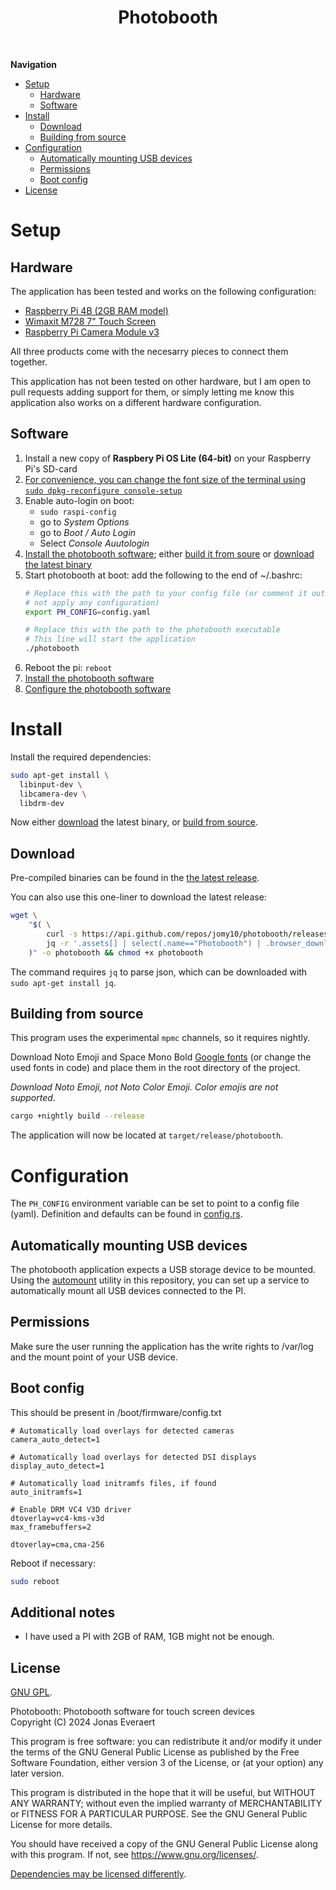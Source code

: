 <div align="center">
  <h1>Photobooth</h1>
</div><br/>

**Navigation**
- [Setup](#setup)
  - [Hardware](#hardware)
  - [Software](#software)
- [Install](#install)
  - [Download](#download)
  - [Building from source](#building-from-source)
- [Configuration](#configuration)
  - [Automatically mounting USB devices](#automatically-mounting-usb-devices)
  - [Permissions](#permissions)
  - [Boot config](#boot-config)
- [License](#license)

# Setup

## Hardware

The application has been tested and works on the following configuration:
- [Raspberry Pi 4B (2GB RAM model)](https://www.raspberrypi.com/products/raspberry-pi-4-model-b/)
- [Wimaxit M728 7" Touch Screen](https://wimaxit.com/products/wimaxit-raspberry-pi-7-touch-screen-display-monitor-1024x600-usb-powered-hdmi-screen-monitor-ips-178-with-rear-speakers-stand-for-raspberry-4-3-2-laptop-pc)
- [Raspberry Pi Camera Module v3](https://www.raspberrypi.com/products/camera-module-3/)

All three products come with the necesarry pieces to connect them together.

This application has not been tested on other hardware, but I am open to pull
requests adding support for them, or simply letting me know this application
also works on a different hardware configuration.

## Software

1. Install a new copy of **Raspbery Pi OS Lite (64-bit)** on your Raspberry Pi's SD-card
2. [For convenience, you can change the font size of the terminal using `sudo dpkg-reconfigure console-setup`](https://www.raspberrypi-spy.co.uk/2014/04/how-to-change-the-command-line-font-size/)
3. Enable auto-login on boot:
    - `sudo raspi-config`
    - go to *System Options*
    - go to *Boot / Auto Login*
    - Select *Console Auutologin*
4. [Install the photobooth software](#Install); either [build it from soure](#building-from-source) or [download the latest binary](#download)
5. Start photobooth at boot:
    add the following to the end of ~/.bashrc:
    ```sh
    # Replace this with the path to your config file (or comment it out to
    # not apply any configuration)
    export PH_CONFIG=config.yaml

    # Replace this with the path to the photobooth executable
    # This line will start the application
    ./photobooth
    ```
6. Reboot the pi: `reboot`
7. [Install the photobooth software](#install)
8. [Configure the photobooth software](#configure)

# Install

Install the required dependencies:

```sh
sudo apt-get install \
  libinput-dev \
  libcamera-dev \
  libdrm-dev
```
<!--- software-properties-common ?
- libfonconfig-dev ?-->

Now either [download](#download) the latest binary, or [build from source](#building-from-source).

## Download

Pre-compiled binaries can be found in the [the latest release](https://github.com/Jomy10/photobooth/releases/latest).

You can also use this one-liner to download the latest release:
```sh
wget \
    "$( \
        curl -s https://api.github.com/repos/jomy10/photobooth/releases/latest |
        jq -r '.assets[] | select(.name=="Photobooth") | .browser_download_url' \
    )" -o photobooth && chmod +x photobooth
```

The command requires `jq` to parse json, which can be downloaded with `sudo apt-get install jq`.

## Building from source

This program uses the experimental `mpmc` channels, so it requires nightly.

Download Noto Emoji and Space Mono Bold [Google fonts](https://fonts.google.com/noto/specimen/Noto+Emoji?selection.family=Noto+Color+Emoji|Noto+Emoji:wght@300..700|Space+Mono:ital,wght@0,400;0,700;1,400;1,700)
(or change the used fonts in code) and place them in the root directory of the project.

*Download Noto Emoji, not Noto Color Emoji. Color emojis are not supported*.

```sh
cargo +nightly build --release
```

The application will now be located at `target/release/photobooth`.

# Configuration

The `PH_CONFIG` environment variable can be set to point to a config file (yaml).
Definition and defaults can be found in [config.rs](./src/config.rs).

## Automatically mounting USB devices

The photobooth application expects a USB storage device to be mounted. Using the
[automount](./automount) utility in this repository, you can set up a service
to automatically mount all USB devices connected to the PI.

## Permissions

Make sure the user running the application has the write rights to /var/log and the mount point of your USB device.

## Boot config

This should be present in /boot/firmware/config.txt

```
# Automatically load overlays for detected cameras
camera_auto_detect=1

# Automatically load overlays for detected DSI displays
display_auto_detect=1

# Automatically load initramfs files, if found
auto_initramfs=1

# Enable DRM VC4 V3D driver
dtoverlay=vc4-kms-v3d
max_framebuffers=2

dtoverlay=cma,cma-256
```

Reboot if necessary:

```sh
sudo reboot
```

## Additional notes

- I have used a PI with 2GB of RAM, 1GB might not be enough.

## License

[GNU GPL](LICENSE).

Photobooth: Photobooth software for touch screen devices<br/>
Copyright (C) 2024 Jonas Everaert

This program is free software: you can redistribute it and/or modify
it under the terms of the GNU General Public License as published by
the Free Software Foundation, either version 3 of the License, or
(at your option) any later version.

This program is distributed in the hope that it will be useful,
but WITHOUT ANY WARRANTY; without even the implied warranty of
MERCHANTABILITY or FITNESS FOR A PARTICULAR PURPOSE.  See the
GNU General Public License for more details.

You should have received a copy of the GNU General Public License
along with this program.  If not, see <https://www.gnu.org/licenses/>.

[Dependencies may be licensed differently](LICENSE_DEPENDENCIES).
